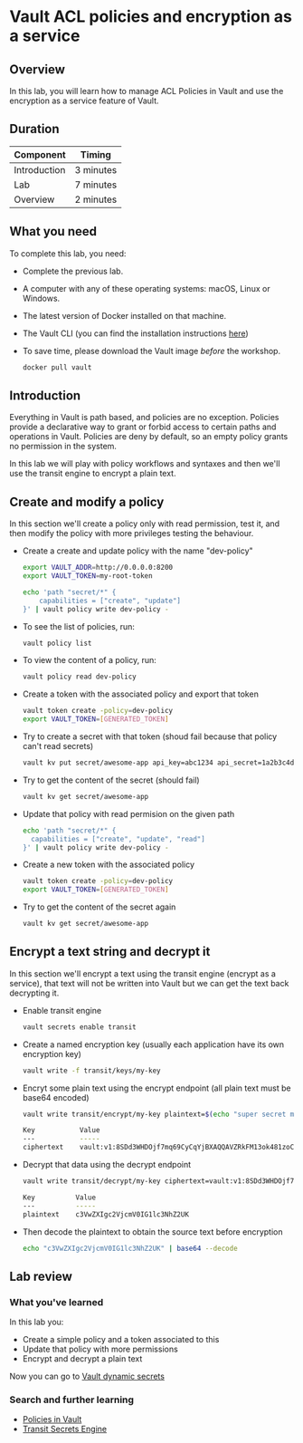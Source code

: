 # Vault ACL policies and encryption as a service

## Overview

In this lab, you will learn how to manage ACL Policies in Vault and use the encryption as a service feature of Vault.

## Duration

|Component       |Timing            |
|----------------|------------------|
|Introduction    |3 minutes         |
|Lab             |7 minutes         |
|Overview        |2 minutes         |

## What you need

To complete this lab, you need:

- Complete the previous lab.
- A computer with any of these operating systems: macOS, Linux or Windows.
- The latest version of Docker installed on that machine.
- The Vault CLI (you can find the installation instructions [here](https://www.vaultproject.io/docs/install/))
- To save time, please download the Vault image *before* the workshop.

  ```bash
  docker pull vault
  ```

## Introduction

Everything in Vault is path based, and policies are no exception. Policies provide a declarative way to grant or forbid access to certain paths and operations in Vault. Policies are deny by default, so an empty policy grants no permission in the system.

In this lab we will play with policy workflows and syntaxes and then we'll use the transit engine to encrypt a plain text.

## Create and modify a policy

In this section we'll create a policy only with read permission, test it, and then modify the policy with more privileges testing the behaviour.

- Create a create and update policy with the name "dev-policy"

  ```bash
  export VAULT_ADDR=http://0.0.0.0:8200
  export VAULT_TOKEN=my-root-token

  echo 'path "secret/*" {
      capabilities = ["create", "update"]
  }' | vault policy write dev-policy -
  ```

- To see the list of policies, run:

  ```bash
  vault policy list
  ```

- To view the content of a policy, run:

  ```bash
  vault policy read dev-policy
  ```

- Create a token with the associated policy and export that token

  ```bash
  vault token create -policy=dev-policy
  export VAULT_TOKEN=[GENERATED_TOKEN]
  ```

- Try to create a secret with that token (shoud fail because that policy can't read secrets)

  ```bash
  vault kv put secret/awesome-app api_key=abc1234 api_secret=1a2b3c4d
  ```

- Try to get the content of the secret (should fail)

  ```bash
  vault kv get secret/awesome-app
  ```

- Update that policy with read permision on the given path

  ```bash
  echo 'path "secret/*" {
    capabilities = ["create", "update", "read"]
  }' | vault policy write dev-policy -
  ```

- Create a new token with the associated policy

  ```bash
  vault token create -policy=dev-policy
  export VAULT_TOKEN=[GENERATED_TOKEN]
  ```

- Try to get the content of the secret again

  ```bash
  vault kv get secret/awesome-app
  ```

## Encrypt a text string and decrypt it

In this section we'll encrypt a text using the transit engine (encrypt as a service), that text will not be written into Vault but we can get the text back decrypting it.

- Enable transit engine

  ```bash
  vault secrets enable transit
  ```

- Create a named encryption key (usually each application have its own encryption key)

  ```bash
  vault write -f transit/keys/my-key
  ```

- Encryt some plain text using the encrypt endpoint (all plain text must be base64 encoded)

  ```bash
  vault write transit/encrypt/my-key plaintext=$(echo "super secret message" | base64)

  Key           Value
  ---           -----
  ciphertext    vault:v1:8SDd3WHDOjf7mq69CyCqYjBXAQQAVZRkFM13ok481zoCmHnSeDX9vyf7w==
  ```

- Decrypt that data using the decrypt endpoint

  ```bash
  vault write transit/decrypt/my-key ciphertext=vault:v1:8SDd3WHDOjf7mq69CyCqYBXAiQQAVZRkFM13ok481zoCmHnSeDX9vyf7w==

  Key          Value
  ---          -----
  plaintext    c3VwZXIgc2VjcmV0IG1lc3NhZ2UK
  ```

- Then decode the plaintext to obtain the source text before encryption

  ```bash
  echo "c3VwZXIgc2VjcmV0IG1lc3NhZ2UK" | base64 --decode
  ```

## Lab review

### What you've learned

In this lab you:

- Create a simple policy and a token associated to this
- Update that policy with more permissions
- Encrypt and decrypt a plain text

Now you can go to [Vault dynamic secrets](https://github.com/walmartdigital/vault-101/blob/master/labs/lab-03.md)

### Search and further learning

- [Policies in Vault](https://www.hashicorp.com/resources/policies-vault)
- [Transit Secrets Engine](https://www.vaultproject.io/docs/secrets/transit/index.html)
